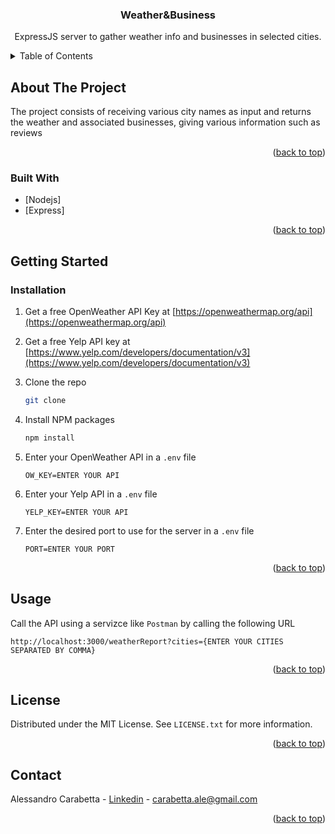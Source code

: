 <a name="readme-top"></a>

<h3 align="center">Weather&Business</h3>

  <p align="center">
  ExpressJS server to gather weather info and businesses in selected cities.
  </p>
</div>

<!-- TABLE OF CONTENTS -->
<details>
  <summary>Table of Contents</summary>
  <ol>
    <li>
      <a href="#about-the-project">About The Project</a>
      <ul>
        <li><a href="#built-with">Built With</a></li>
      </ul>
    </li>
    <li>
      <a href="#getting-started">Getting Started</a>
      <ul>
        <li><a href="#prerequisites">Prerequisites</a></li>
        <li><a href="#installation">Installation</a></li>
      </ul>
    </li>
    <li><a href="#usage">Usage</a></li>
    <li><a href="#license">License</a></li>
    <li><a href="#contact">Contact</a></li>
    <li><a href="#acknowledgments">Acknowledgments</a></li>
  </ol>
</details>

<!-- ABOUT THE PROJECT -->

## About The Project

The project consists of receiving various city names as input and returns the weather and associated businesses, giving various information such as reviews

<p align="right">(<a href="#readme-top">back to top</a>)</p>

### Built With

- [Nodejs]
- [Express]

<p align="right">(<a href="#readme-top">back to top</a>)</p>

<!-- GETTING STARTED -->

## Getting Started

### Installation

1. Get a free OpenWeather API Key at [https://openweathermap.org/api](https://openweathermap.org/api)
2. Get a free Yelp API key at [https://www.yelp.com/developers/documentation/v3](https://www.yelp.com/developers/documentation/v3)

3. Clone the repo
   ```sh
   git clone
   ```
4. Install NPM packages
   ```sh
   npm install
   ```
5. Enter your OpenWeather API in a `.env` file
   ```env
   OW_KEY=ENTER YOUR API
   ```
6. Enter your Yelp API in a `.env` file
   ```env
   YELP_KEY=ENTER YOUR API
   ```
7. Enter the desired port to use for the server in a `.env` file
   ```env
   PORT=ENTER YOUR PORT
   ```

<p align="right">(<a href="#readme-top">back to top</a>)</p>

<!-- USAGE EXAMPLES -->

## Usage

Call the API using a servizce like `Postman` by calling the following URL

```
http://localhost:3000/weatherReport?cities={ENTER YOUR CITIES SEPARATED BY COMMA}
```

<p align="right">(<a href="#readme-top">back to top</a>)</p>

<!-- LICENSE -->

## License

Distributed under the MIT License. See `LICENSE.txt` for more information.

<p align="right">(<a href="#readme-top">back to top</a>)</p>

<!-- CONTACT -->

## Contact

Alessandro Carabetta - [Linkedin](https://www.linkedin.com/in/alessandro-carabetta-1a069a1b4/) - carabetta.ale@gmail.com

<p align="right">(<a href="#readme-top">back to top</a>)</p>

<!-- MARKDOWN LINKS & IMAGES -->
<!-- https://www.markdownguide.org/basic-syntax/#reference-style-links -->

